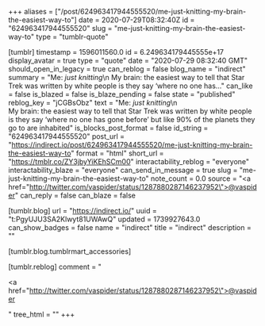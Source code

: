 +++
aliases = ["/post/624963417944555520/me-just-knitting-my-brain-the-easiest-way-to"]
date = 2020-07-29T08:32:40Z
id = "624963417944555520"
slug = "me-just-knitting-my-brain-the-easiest-way-to"
type = "tumblr-quote"

[tumblr]
timestamp = 1596011560.0
id = 6.249634179445555e+17
display_avatar = true
type = "quote"
date = "2020-07-29 08:32:40 GMT"
should_open_in_legacy = true
can_reblog = false
blog_name = "indirect"
summary = "Me: *just knitting*\n My brain: the easiest way to tell that Star Trek was written by white people is they say ‘where no one has..."
can_like = false
is_blazed = false
is_blaze_pending = false
state = "published"
reblog_key = "jCGBsObz"
text = "Me: *just knitting*\n<br/>My brain: the easiest way to tell that Star Trek was written by white people is they say &lsquo;where no one has gone before&rsquo; but like 90% of the planets they go to are inhabited"
is_blocks_post_format = false
id_string = "624963417944555520"
post_url = "https://indirect.io/post/624963417944555520/me-just-knitting-my-brain-the-easiest-way-to"
format = "html"
short_url = "https://tmblr.co/ZY3jbyYiKEhSCm00"
interactability_reblog = "everyone"
interactability_blaze = "everyone"
can_send_in_message = true
slug = "me-just-knitting-my-brain-the-easiest-way-to"
note_count = 0.0
source = "<a href=\"http://twitter.com/vaspider/status/1287880287146237952\">@vaspider</a>"
can_reply = false
can_blaze = false

[tumblr.blog]
url = "https://indirect.io/"
uuid = "t:PgyUJU3SA2Klwyt81UWAwQ"
updated = 1739927643.0
can_show_badges = false
name = "indirect"
title = "indirect"
description = ""

[tumblr.blog.tumblrmart_accessories]

[tumblr.reblog]
comment = "<p><a href=\"http://twitter.com/vaspider/status/1287880287146237952\">@vaspider</a></p>"
tree_html = ""
+++
